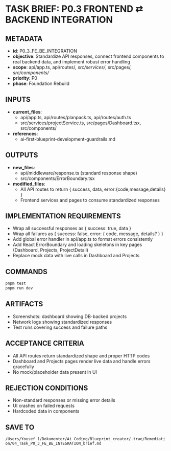 # TASK BRIEF: P0.3 FRONTEND ⇄ BACKEND INTEGRATION

## METADATA
- **id**: P0_3_FE_BE_INTEGRATION
- **objective**: Standardize API responses, connect frontend components to real backend data, and implement robust error handling
- **scope**: api/app.ts, api/routes/*, src/services/*, src/pages/*, src/components/*
- **priority**: P0
- **phase**: Foundation Rebuild

## INPUTS
- **current_files**:
  - api/app.ts, api/routes/planpack.ts, api/routes/auth.ts
  - src/services/projectService.ts, src/pages/Dashboard.tsx, src/components/
- **references**:
  - ai-first-blueprint-development-guardrails.md

## OUTPUTS
- **new_files**:
  - api/middleware/response.ts (standard response shape)
  - src/components/ErrorBoundary.tsx
- **modified_files**:
  - All API routes to return { success, data, error:{code,message,details} }
  - Frontend services and pages to consume standardized responses

## IMPLEMENTATION REQUIREMENTS
- Wrap all successful responses as { success: true, data }
- Wrap all failures as { success: false, error: { code, message, details? } }
- Add global error handler in api/app.ts to format errors consistently
- Add React ErrorBoundary and loading skeletons in key pages (Dashboard, Projects, ProjectDetail)
- Replace mock data with live calls in Dashboard and Projects

## COMMANDS
```bash
pnpm test
pnpm run dev
```

## ARTIFACTS
- Screenshots: dashboard showing DB-backed projects
- Network logs showing standardized responses
- Test runs covering success and failure paths

## ACCEPTANCE CRITERIA
- All API routes return standardized shape and proper HTTP codes
- Dashboard and Projects pages render live data and handle errors gracefully
- No mock/placeholder data present in UI

## REJECTION CONDITIONS
- Non-standard responses or missing error details
- UI crashes on failed requests
- Hardcoded data in components

## SAVE TO
`/Users/Yousef_1/Dokumenter/Ai_Coding/Blueprint_creator/.trae/Remediation/04_Task_P0_3_FE_BE_INTEGRATION_brief.md`